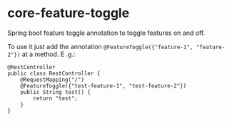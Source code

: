 # core-feature-toggle
Spring boot feature toggle annotation to toggle features on and off. 

To use it just add the annotation ```@FeatureToggle({"feature-1", "feature-2"})``` at a method. E
.g.:

```
@RestController 
public class RestController {
    @RequestMapping("/")
    @FeatureToggle({"test-feature-1", "test-feature-2"})
    public String test() {
        return "test";
    }
}
``` 
